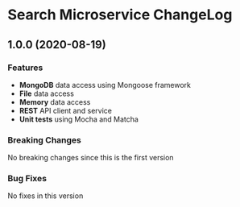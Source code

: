 # Search Microservice ChangeLog

## <a name="1.0.0"></a> 1.0.0 (2020-08-19)

### Features
* **MongoDB** data access using Mongoose framework
* **File** data access 
* **Memory** data access 
* **REST** API client and service
* **Unit tests** using Mocha and Matcha

### Breaking Changes
No breaking changes since this is the first version

### Bug Fixes
No fixes in this version

